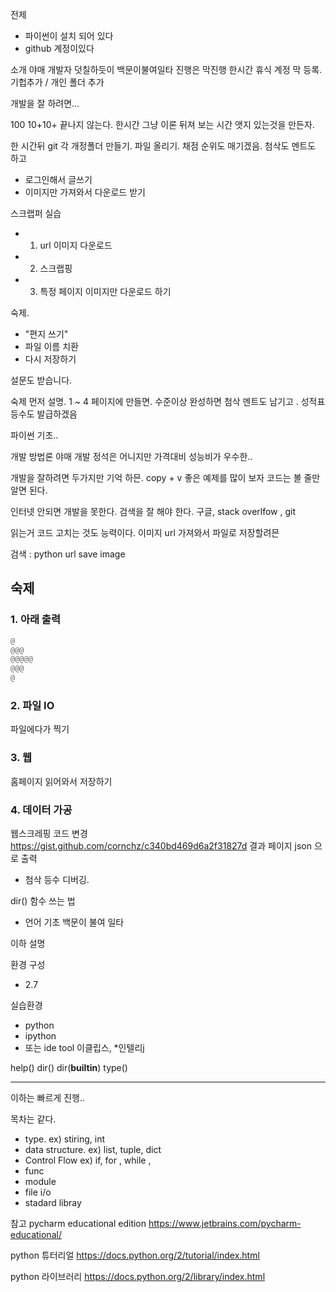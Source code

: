 
전제
- 파이썬이 설치 되어 있다
- github 계정이있다

소개
야매 개발자
덧칠하듯이  백문이불여일타
진행은 막진행
한시간 휴식 계정 막 등록. 기헙추가 / 개인 폴더 추가

개발을 잘 하려면...


100 10+10+  끝나지 않는다.
한시간 그냥 이론 뒤져 보는 시간
앳지 있는것을 만든자.

한 시간뒤 git 각 개정폴더 만들기.  파일 올리기.
채점 순위도 매기겠음. 첨삭도 멘트도 하고

- 로그인해서 글쓰기
- 이미지만 가져와서 다운로드 받기

스크랩퍼 실습
- 1. url 이미지 다운로드
- 2. 스크랩핑
- 3. 특정 페이지 이미지만 다운로드 하기

숙제.
- "편지 쓰기"
- 파일 이름 치환
- 다시 저장하기

설문도 받습니다.

숙제 먼저 설명.
1 ~ 4
페이지에 만들면. 수준이상 완성하면 첨삭 멘트도 남기고 . 성적표 등수도 발급하겠음

파이썬 기초..

개발 방법론
야매 개발
정석은 어니지만 가격대비 성능비가 우수한..

개발을 잘하려면
두가지만 기억 하믄. copy + v
좋은 예제를 많이 보자
코드는 볼 줄만 알면 된다.

인터넷 안되면 개발을 못한다.
검색을 잘 해야 한다.
구글, stack overlfow  , git

읽는거 코드 고치는 것도 능력이다.
이미지 url 가져와서 파일로 저장할려믄

검색 : python url save image



## 숙제

### 1. 아래 출력

```python
@
@@@
@@@@@
@@@
@
```
### 2. 파일 IO
파일에다가 찍기

### 3. 웹
홈페이지 읽어와서 저장하기

### 4. 데이터 가공
웹스크레핑 코드 변경 https://gist.github.com/cornchz/c340bd469d6a2f31827d
결과 페이지
json 으로 출력



- 첨삭 등수
디버깅.

dir()
함수 쓰는 법

- 언어 기초
백문이 불여 일타

이하 설명

환경 구성
- 2.7

실습환경
- python
- ipython
- 또는 ide tool 이클립스, *인텔리j


help()
dir()
dir(__builtin__)
type()

---------
이하는 빠르게 진행..

목차는 같다.

- type. ex) stiring, int
- data structure. ex) list, tuple, dict
- Control Flow ex) if, for , while ,
- func
- module
- file i/o
- stadard libray



참고
pycharm educational edition
https://www.jetbrains.com/pycharm-educational/

python 튜터리얼
https://docs.python.org/2/tutorial/index.html

python 라이브러리
https://docs.python.org/2/library/index.html

